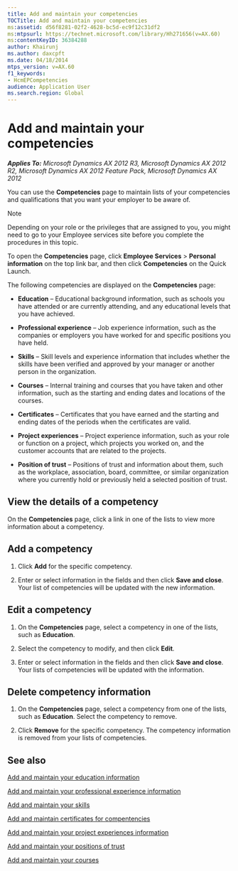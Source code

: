 ```yaml
---
title: Add and maintain your competencies
TOCTitle: Add and maintain your competencies
ms:assetid: d56f8281-02f2-4628-bc5d-ec9f12c31df2
ms:mtpsurl: https://technet.microsoft.com/library/Hh271656(v=AX.60)
ms:contentKeyID: 36384288
author: Khairunj
ms.author: daxcpft
ms.date: 04/18/2014
mtps_version: v=AX.60
f1_keywords:
- HcmEPCompetencies
audience: Application User
ms.search.region: Global
---
```


# Add and maintain your competencies 


_**Applies To:** Microsoft Dynamics AX 2012 R3, Microsoft Dynamics AX 2012 R2, Microsoft Dynamics AX 2012 Feature Pack, Microsoft Dynamics AX 2012_

You can use the **Competencies** page to maintain lists of your competencies and qualifications that you want your employer to be aware of.


> [!NOTE]
> <P>Depending on your role or the privileges that are assigned to you, you might need to go to your Employee services site before you complete the procedures in this topic.</P>



To open the **Competencies** page, click **Employee Services** \> **Personal information** on the top link bar, and then click **Competencies** on the Quick Launch.

The following competencies are displayed on the **Competencies** page:

  - **Education** – Educational background information, such as schools you have attended or are currently attending, and any educational levels that you have achieved.

  - **Professional experience** – Job experience information, such as the companies or employers you have worked for and specific positions you have held.

  - **Skills** – Skill levels and experience information that includes whether the skills have been verified and approved by your manager or another person in the organization.

  - **Courses** – Internal training and courses that you have taken and other information, such as the starting and ending dates and locations of the courses.

  - **Certificates** – Certificates that you have earned and the starting and ending dates of the periods when the certificates are valid.

  - **Project experiences** – Project experience information, such as your role or function on a project, which projects you worked on, and the customer accounts that are related to the projects.

  - **Position of trust** – Positions of trust and information about them, such as the workplace, association, board, committee, or similar organization where you currently hold or previously held a selected position of trust.

## View the details of a competency

On the **Competencies** page, click a link in one of the lists to view more information about a competency.

## Add a competency

1.  Click **Add** for the specific competency.

2.  Enter or select information in the fields and then click **Save and close**. Your list of competencies will be updated with the new information.

## Edit a competency

1.  On the **Competencies** page, select a competency in one of the lists, such as **Education**.

2.  Select the competency to modify, and then click **Edit**.

3.  Enter or select information in the fields and then click **Save and close**. Your lists of competencies will be updated with the information.

## Delete competency information

1.  On the **Competencies** page, select a competency from one of the lists, such as **Education**. Select the competency to remove.

2.  Click **Remove** for the specific competency. The competency information is removed from your lists of competencies.

## See also

[Add and maintain your education information](add-and-maintain-your-education-information.md)

[Add and maintain your professional experience information](add-and-maintain-your-professional-experience-information.md)

[Add and maintain your skills](add-and-maintain-your-skills.md)

[Add and maintain certificates for compentencies](add-and-maintain-certificates-for-compentencies.md)

[Add and maintain your project experiences information](add-and-maintain-your-project-experiences-information.md)

[Add and maintain your positions of trust](add-and-maintain-your-positions-of-trust.md)

[Add and maintain your courses](add-and-maintain-your-courses.md)

  



